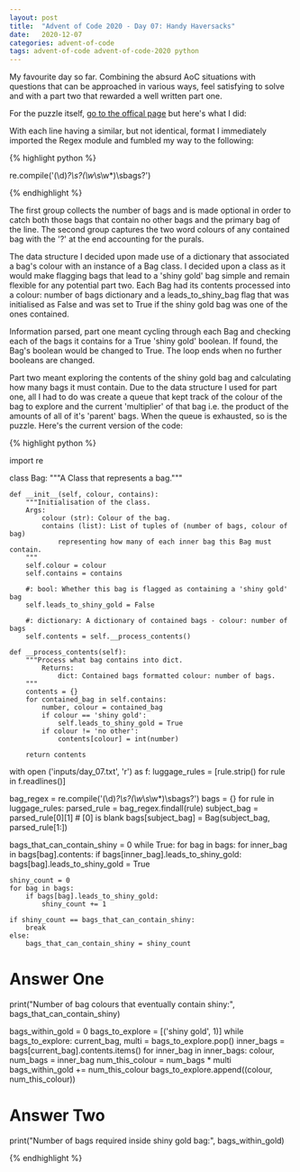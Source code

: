 ```yaml
---
layout: post
title:  "Advent of Code 2020 - Day 07: Handy Haversacks"
date:   2020-12-07 
categories: advent-of-code
tags: advent-of-code advent-of-code-2020 python
---
```


My favourite day so far. Combining the absurd AoC situations with questions
that can be approached in various ways, feel satisfying to solve and with
a part two that rewarded a well written part one.

For the puzzle itself,
[go to the offical page](https://adventofcode.com/2020/day/7) but here's what
I did:

With each line having a similar, but not identical, format I immediately
imported the Regex module and fumbled my way to the following:

{% highlight python %}

re.compile('(\d)*?\s?(\w*\s\w*)\sbags?')

{% endhighlight %}

The first group collects the number of bags and is made optional in order to
catch both those bags that contain no other bags and the primary bag of the line.
The second group captures the two word colours of any contained bag with the '?'
at the end accounting for the purals.

The data structure I decided upon made use of a dictionary that associated a bag's
colour with an instance of a Bag class. I decided upon a class as it would make
flagging bags that lead to a 'shiny gold' bag simple and remain flexible
for any potential part two. Each Bag had its contents processed into a
colour: number of bags dictionary and a leads_to_shiny_bag flag that was
initialised as False and was set to True if the shiny gold bag was one of the
ones contained.

Information parsed, part one meant cycling through each Bag and checking each
of the bags it contains for a True 'shiny gold' boolean. If found, the Bag's
boolean would be changed to True. The loop ends when no further booleans are
changed.

Part two meant exploring the contents of the shiny gold bag and calculating
how many bags it must contain. Due to the data structure I used for part one,
all I had to do was create a queue that kept track of the colour of the bag
to explore and the current 'multiplier' of that bag i.e. the product of the
amounts of all of it's 'parent' bags. When the queue is exhausted, so is the
puzzle. Here's the current version of the code:

{% highlight python %}

import re


class Bag:
    """A Class that represents a bag."""

    def __init__(self, colour, contains):
        """Initialisation of the class.
        Args:
            colour (str): Colour of the bag.
            contains (list): List of tuples of (number of bags, colour of bag)
                representing how many of each inner bag this Bag must contain.
        """
        self.colour = colour
        self.contains = contains

        #: bool: Whether this bag is flagged as containing a 'shiny gold' bag
        self.leads_to_shiny_gold = False

        #: dictionary: A dictionary of contained bags - colour: number of bags
        self.contents = self.__process_contents()

    def __process_contents(self):
        """Process what bag contains into dict.
            Returns:
                dict: Contained bags formatted colour: number of bags.
        """
        contents = {}
        for contained_bag in self.contains:
            number, colour = contained_bag
            if colour == 'shiny gold':
                self.leads_to_shiny_gold = True
            if colour != 'no other':
                contents[colour] = int(number)

        return contents


with open ('inputs/day_07.txt', 'r') as f:
    luggage_rules = [rule.strip() for rule in f.readlines()]

bag_regex = re.compile('(\d)*?\s?(\w*\s\w*)\sbags?')
bags = {}
for rule in luggage_rules:
    parsed_rule = bag_regex.findall(rule)
    subject_bag = parsed_rule[0][1] # [0] is blank
    bags[subject_bag] = Bag(subject_bag, parsed_rule[1:])

bags_that_can_contain_shiny = 0
while True:
    for bag in bags:
        for inner_bag in bags[bag].contents:
            if bags[inner_bag].leads_to_shiny_gold:
                bags[bag].leads_to_shiny_gold = True

    shiny_count = 0
    for bag in bags:
        if bags[bag].leads_to_shiny_gold:
            shiny_count += 1

    if shiny_count == bags_that_can_contain_shiny:
        break
    else:
        bags_that_can_contain_shiny = shiny_count


# Answer One
print("Number of bag colours that eventually contain shiny:",
       bags_that_can_contain_shiny)

bags_within_gold = 0
bags_to_explore = [('shiny gold', 1)]
while bags_to_explore:
    current_bag, multi = bags_to_explore.pop()
    inner_bags = bags[current_bag].contents.items()
    for inner_bag in inner_bags:
        colour, num_bags = inner_bag
        num_this_colour = num_bags * multi
        bags_within_gold += num_this_colour
        bags_to_explore.append((colour, num_this_colour))

# Answer Two
print("Number of bags required inside shiny gold bag:", bags_within_gold)

{% endhighlight %}
